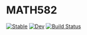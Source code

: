 # MATH582

[![Stable](https://img.shields.io/badge/docs-stable-blue.svg)](https://mmogib.github.io/MATH582.jl/stable/)
[![Dev](https://img.shields.io/badge/docs-dev-blue.svg)](https://mmogib.github.io/MATH582.jl/dev/)
[![Build Status](https://github.com/mmogib/MATH582.jl/actions/workflows/CI.yml/badge.svg?branch=master)](https://github.com/mmogib/MATH582.jl/actions/workflows/CI.yml?query=branch%3Amaster)
